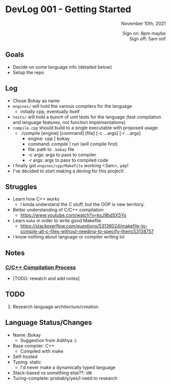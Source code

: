 # DevLog 001 - Getting Started
<div align="right">
November 10th, 2021

Sign on: 8pm maybe\
Sign off: 5am oof
</div>

## Goals
- Decide on some language info (detailed below)
- Setup the repo

## Log
- Chose Bokay as name
- `engines/` will hold the various compilers for the language
  - initially cpp, eventually itself
- `tests/` will hold a bunch of unit tests for the language (test compilation and language features, not function implementations)
- `compile.cpp` should build to a single executable with proposed usage:
  - ./compile [engine] [command] [file] [-c ...args] [-r ...args]
    - engine: cpp | bokay
    - command: compile | run (will compile first)
    - file: path to `.bokay` file
    - -c args: args to pass to compiler
    - -r args: args to pass to compiled code
- I finally got `engines/cpp/Makefile` working <3am>, yay!
- I've decided to start making a devlog for this project!


## Struggles
- Learn how C++ works
  - I kinda understand the C stuff, but the OOP is new territory.
- Better understanding of C/C++ compilation
  - https://www.youtube.com/watch?v=ksJ9bdSX5Yo
- Learn `make` in order to write good Makefile
  - https://stackoverflow.com/questions/53136024/makefile-to-compile-all-c-files-without-needing-to-specify-them/53138757
- I know nothing about language or compiler writing lol

## Notes
### [C/C++ Compilation Process](https://www.youtube.com/watch?v=ksJ9bdSX5Yo)
- [TODO: rewatch and add notes]

## TODO
1. Research language architecture/creation

## Language Status/Changes
- Name: Bokay
  - Suggestion from Adithya :)
- Base compiler: C++
  - Compiled with make
- Self-hosted
- Typing: static
  - I'd never make a dynamically typed language
- Stack-based vs something else??: idk
- Turing-complete: probably/yes/I need to research
